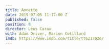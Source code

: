```yaml
---
title: Annette
date: 2019-07-05 11:17:00 Z
published: false
position: 8
director: Leos Carax
with: Adam Driver, Marion Cotillard
imdb: https://www.imdb.com/title/tt6217926/
---
```


